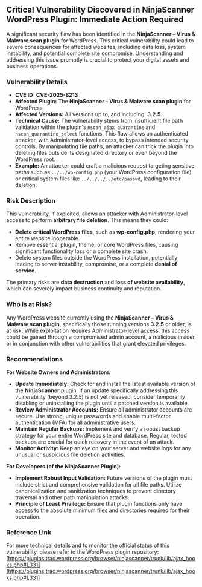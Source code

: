 ## Critical Vulnerability Discovered in NinjaScanner WordPress Plugin: Immediate Action Required

A significant security flaw has been identified in the **NinjaScanner – Virus & Malware scan plugin** for WordPress. This critical vulnerability could lead to severe consequences for affected websites, including data loss, system instability, and potential complete site compromise. Understanding and addressing this issue promptly is crucial to protect your digital assets and business operations.

### Vulnerability Details

*   **CVE ID:** **CVE-2025-8213**
*   **Affected Plugin:** The **NinjaScanner – Virus & Malware scan plugin** for WordPress.
*   **Affected Versions:** All versions up to, and including, **3.2.5**.
*   **Technical Cause:** The vulnerability stems from insufficient file path validation within the plugin's `nscan_ajax_quarantine` and `nscan_quarantine_select` functions. This flaw allows an authenticated attacker, with Administrator-level access, to bypass intended security controls. By manipulating file paths, an attacker can trick the plugin into deleting files outside its designated directory or even beyond the WordPress root.
*   **Example:** An attacker could craft a malicious request targeting sensitive paths such as `../../wp-config.php` (your WordPress configuration file) or critical system files like `../../../../etc/passwd`, leading to their deletion.

### Risk Description

This vulnerability, if exploited, allows an attacker with Administrator-level access to perform **arbitrary file deletion**. This means they could:

*   **Delete critical WordPress files**, such as **wp-config.php**, rendering your entire website inoperable.
*   Remove essential plugin, theme, or core WordPress files, causing significant functionality loss or a complete site crash.
*   Delete system files outside the WordPress installation, potentially leading to server instability, compromise, or a complete **denial of service**.

The primary risks are **data destruction** and **loss of website availability**, which can severely impact business continuity and reputation.

### Who is at Risk?

Any WordPress website currently using the **NinjaScanner – Virus & Malware scan plugin**, specifically those running versions **3.2.5** or older, is at risk. While exploitation requires Administrator-level access, this access could be gained through a compromised admin account, a malicious insider, or in conjunction with other vulnerabilities that grant elevated privileges.

### Recommendations

**For Website Owners and Administrators:**

*   **Update Immediately:** Check for and install the latest available version of the **NinjaScanner** plugin. If an update specifically addressing this vulnerability (beyond 3.2.5) is not yet released, consider temporarily disabling or uninstalling the plugin until a patched version is available.
*   **Review Administrator Accounts:** Ensure all administrator accounts are secure. Use strong, unique passwords and enable multi-factor authentication (MFA) for all administrative users.
*   **Maintain Regular Backups:** Implement and verify a robust backup strategy for your entire WordPress site and database. Regular, tested backups are crucial for quick recovery in the event of an attack.
*   **Monitor Activity:** Keep an eye on your server and website logs for any unusual or suspicious file deletion activities.

**For Developers (of the NinjaScanner Plugin):**

*   **Implement Robust Input Validation:** Future versions of the plugin must include strict and comprehensive validation for all file paths. Utilize canonicalization and sanitization techniques to prevent directory traversal and other path manipulation attacks.
*   **Principle of Least Privilege:** Ensure that plugin functions only have access to the absolute minimum files and directories required for their operation.

### Reference Link

For more technical details and to monitor the official status of this vulnerability, please refer to the WordPress plugin repository:
[https://plugins.trac.wordpress.org/browser/ninjascanner/trunk/lib/ajax_hooks.php#L331](https://plugins.trac.wordpress.org/browser/ninjascanner/trunk/lib/ajax_hooks.php#L331)